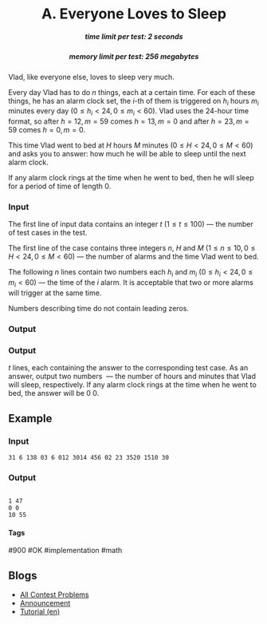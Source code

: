 <h1 style='text-align: center;'> A. Everyone Loves to Sleep</h1>

<h5 style='text-align: center;'>time limit per test: 2 seconds</h5>
<h5 style='text-align: center;'>memory limit per test: 256 megabytes</h5>

Vlad, like everyone else, loves to sleep very much.

Every day Vlad has to do $n$ things, each at a certain time. For each of these things, he has an alarm clock set, the $i$-th of them is triggered on $h_i$ hours $m_i$ minutes every day ($0 \le h_i < 24, 0 \le m_i < 60$). Vlad uses the $24$-hour time format, so after $h=12, m=59$ comes $h=13, m=0$ and after $h=23, m=59$ comes $h=0, m=0$.

This time Vlad went to bed at $H$ hours $M$ minutes ($0 \le H < 24, 0 \le M < 60$) and asks you to answer: how much he will be able to sleep until the next alarm clock.

If any alarm clock rings at the time when he went to bed, then he will sleep for a period of time of length $0$.

### Input

The first line of input data contains an integer $t$ ($1 \le t \le 100$) — the number of test cases in the test.

The first line of the case contains three integers $n$, $H$ and $M$ ($1 \le n \le 10, 0 \le H < 24, 0 \le M < 60$) — the number of alarms and the time Vlad went to bed.

The following $n$ lines contain two numbers each $h_i$ and $m_i$ ($0 \le h_i < 24, 0 \le m_i < 60$) — the time of the $i$ alarm. It is acceptable that two or more alarms will trigger at the same time.

Numbers describing time do not contain leading zeros.

### Output

### Output

 $t$ lines, each containing the answer to the corresponding test case. As an answer, output two numbers  — the number of hours and minutes that Vlad will sleep, respectively. If any alarm clock rings at the time when he went to bed, the answer will be 0 0.

## Example

### Input


```text
31 6 138 03 6 012 3014 456 02 23 3520 1510 30
```
### Output

```text

1 47
0 0
10 55

```


#### Tags 

#900 #OK #implementation #math 

## Blogs
- [All Contest Problems](../Codeforces_Round_811_(Div._3).md)
- [Announcement](../blogs/Announcement.md)
- [Tutorial (en)](../blogs/Tutorial_(en).md)
